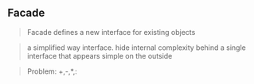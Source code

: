 ## Facade

> Facade defines a new interface for existing objects

> a simplified way interface. hide internal complexity behind a single interface that appears simple on the outside

> Problem: +,-,*,: